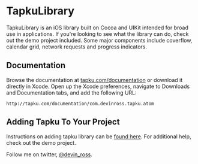 TapkuLibrary
============
TapkuLibrary is an iOS library built on Cocoa and UIKit intended for broad use in applications. If you're looking to see what the library can do, check out the demo project included. Some major components include coverflow, calendar grid, network requests and progress indicators.


## Documentation
Browse the documentation at [tapku.com/documentation](http://tapku.com/documentation/) or download it directly in Xcode. Open up the Xcode preferences, navigate to Downloads and Documentation tabs, and add the following URL:

	http://tapku.com/documentation/com.devinross.tapku.atom


## Adding Tapku To Your Project 
Instructions on adding tapku library can be [found here](https://github.com/devinross/tapkulibrary/wiki/Adding-Tapku-to-Your-Project-in-XCode-4). For additional help, check out the demo project.


Follow me on twitter, [@devin_ross](http://twitter.com/devin_ross).
